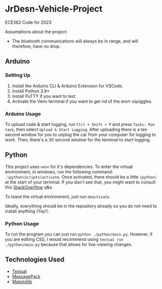 # JrDesn-Vehicle-Project

ECE362 Code for 2023

Assumptions about the project:

- The bluetooth communications will always be in range, and will therefore, have no drop.

## Arduino

### Setting Up

1. Install the Arduino CLI & Arduino Extension for VSCode.
2. Install Python 3.9+
3. Install PuTTY if you want to test
4. Activate the Venv terminal if you want to get rid of the erorr squiggles.

### Arduino Usage

To upload code & start logging, run `Ctrl + Shift + P` and press `Tasks: Run task`, then select `Upload & Start Logging`.
After uploading there is a ten second window for you to unplug the car from your computer for logging to work. Then, there's a 30 second window for the terminal to start logging.

## Python

This project uses `venv` for it's dependencies. To enter the virtual environment, in windows, run the following command: `.\python\Scripts\activate`.
Once activated, there should be a little `(python)` at the start of your terminal.
If you don't see that, you might want to consult this [StackOverflow](https://stackoverflow.com/questions/18713086/virtualenv-wont-activate-on-windows) q&a.

To leave the virtual environment, just run `deactivate`.

Ideally, everything should be in the repository already so you do not need to install anything (Yay!).

### Python Usage

To run the program you can just run `python ./python/main.py`. However, if you are editing CSS, I would recommend using `textual run ./python/main.py` because that allows for live-viewing changes.

## Technologies Used

- [Textual](https://textual.textualize.io/)
- [MessagePack](https://msgpack.org/)
- [Matplotlib](https://matplotlib.org/stable/index.html#)
